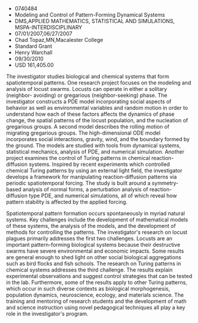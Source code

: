 
* 0740484
* Modeling and Control of Pattern-Forming Dynamical Systems
* DMS,APPLIED MATHEMATICS, STATISTICAL AND SIMULATIONS, MSPA-INTERDISCIPLINARY
* 07/01/2007,06/27/2007
* Chad Topaz,MN,Macalester College
* Standard Grant
* Henry Warchall
* 09/30/2010
* USD 161,405.00

The investigator studies biological and chemical systems that form
spatiotemporal patterns. One research project focuses on the modeling and
analysis of locust swarms. Locusts can operate in either a solitary (neighbor-
avoiding) or gregarious (neighbor-seeking) phase. The investigator constructs a
PDE model incorporating social aspects of behavior as well as environmental
variables and random motion in order to understand how each of these factors
affects the dynamics of phase change, the spatial patterns of the locust
population, and the nucleation of gregarious groups. A second model describes
the rolling motion of migrating gregarious groups. The high-dimensional ODE
model incorporates social interactions, gravity, wind, and the boundary formed
by the ground. The models are studied with tools from dynamical systems,
statistical mechanics, analysis of PDE, and numerical simulation. Another
project examines the control of Turing patterns in chemical reaction-diffusion
systems. Inspired by recent experiments which controlled chemical Turing
patterns by using an external light field, the investigator develops a framework
for manipulating reaction-diffusion patterns via periodic spatiotemporal
forcing. The study is built around a symmetry-based analysis of normal forms, a
perturbation analysis of reaction-diffusion type PDE, and numerical simulations,
all of which reveal how pattern stability is affected by the applied forcing.

Spatiotemporal pattern formation occurs spontaneously in myriad natural systems.
Key challenges include the development of mathematical models of these systems,
the analysis of the models, and the development of methods for controlling the
patterns. The investigator's research on locust plagues primarily addresses the
first two challenges. Locusts are an important pattern-forming biological
systems because their destructive swarms have severe environmental and economic
impacts. Some results are general enough to shed light on other social
biological aggregations such as bird flocks and fish schools. The research on
Turing patterns in chemical systems addresses the third challenge. The results
explain experimental observations and suggest control strategies that can be
tested in the lab. Furthermore, some of the results apply to other Turing
patterns, which occur in such diverse contexts as biological morphogenesis,
population dynamics, neuroscience, ecology, and materials science. The training
and mentoring of research students and the development of math and science
instruction using novel pedagogical techniques all play a key role in the
investigator's program.
